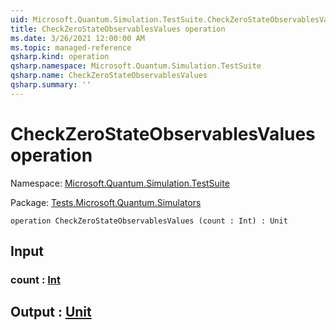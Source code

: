 ```yaml
---
uid: Microsoft.Quantum.Simulation.TestSuite.CheckZeroStateObservablesValues
title: CheckZeroStateObservablesValues operation
ms.date: 3/26/2021 12:00:00 AM
ms.topic: managed-reference
qsharp.kind: operation
qsharp.namespace: Microsoft.Quantum.Simulation.TestSuite
qsharp.name: CheckZeroStateObservablesValues
qsharp.summary: ''
---
```


# CheckZeroStateObservablesValues operation

Namespace: [Microsoft.Quantum.Simulation.TestSuite](xref:Microsoft.Quantum.Simulation.TestSuite)

Package: [Tests.Microsoft.Quantum.Simulators](https://nuget.org/packages/Tests.Microsoft.Quantum.Simulators)




```qsharp
operation CheckZeroStateObservablesValues (count : Int) : Unit
```


## Input

### count : [Int](xref:microsoft.quantum.lang-ref.int)





## Output : [Unit](xref:microsoft.quantum.lang-ref.unit)

